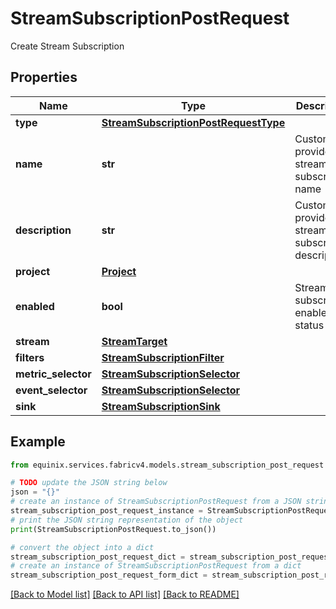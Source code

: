 # StreamSubscriptionPostRequest

Create Stream Subscription

## Properties

Name | Type | Description | Notes
------------ | ------------- | ------------- | -------------
**type** | [**StreamSubscriptionPostRequestType**](StreamSubscriptionPostRequestType.md) |  | [optional] 
**name** | **str** | Customer-provided stream subscription name | [optional] 
**description** | **str** | Customer-provided stream subscription description | [optional] 
**project** | [**Project**](Project.md) |  | [optional] 
**enabled** | **bool** | Stream subscription enabled status | [optional] 
**stream** | [**StreamTarget**](StreamTarget.md) |  | [optional] 
**filters** | [**StreamSubscriptionFilter**](StreamSubscriptionFilter.md) |  | [optional] 
**metric_selector** | [**StreamSubscriptionSelector**](StreamSubscriptionSelector.md) |  | [optional] 
**event_selector** | [**StreamSubscriptionSelector**](StreamSubscriptionSelector.md) |  | [optional] 
**sink** | [**StreamSubscriptionSink**](StreamSubscriptionSink.md) |  | [optional] 

## Example

```python
from equinix.services.fabricv4.models.stream_subscription_post_request import StreamSubscriptionPostRequest

# TODO update the JSON string below
json = "{}"
# create an instance of StreamSubscriptionPostRequest from a JSON string
stream_subscription_post_request_instance = StreamSubscriptionPostRequest.from_json(json)
# print the JSON string representation of the object
print(StreamSubscriptionPostRequest.to_json())

# convert the object into a dict
stream_subscription_post_request_dict = stream_subscription_post_request_instance.to_dict()
# create an instance of StreamSubscriptionPostRequest from a dict
stream_subscription_post_request_form_dict = stream_subscription_post_request.from_dict(stream_subscription_post_request_dict)
```
[[Back to Model list]](../README.md#documentation-for-models) [[Back to API list]](../README.md#documentation-for-api-endpoints) [[Back to README]](../README.md)


